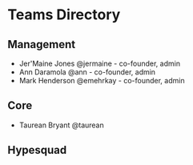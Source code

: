 # Teams Directory

## Management
* Jer'Maine Jones @jermaine - co-founder, admin
* Ann Daramola @ann - co-founder, admin
* Mark Henderson @emehrkay - co-founder, admin

## Core
* Taurean Bryant @taurean

## Hypesquad
